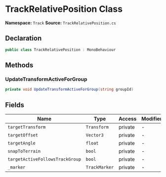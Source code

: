 # TrackRelativePosition Class

**Namespace:** `Track`
**Source:** `TrackRelativePosition.cs`

## Declaration

```csharp
public class TrackRelativePosition : MonoBehaviour
```

## Methods

### UpdateTransformActiveForGroup

```csharp
private void UpdateTransformActiveForGroup(string groupId)
```

## Fields

| Name | Type | Access | Modifiers |
|------|------|--------|-----------|
| `targetTransform` | `Transform` | private | - |
| `targetOffset` | `Vector3` | private | - |
| `targetAngle` | `float` | private | - |
| `snapToTerrain` | `bool` | private | - |
| `targetActiveFollowsTrackGroup` | `bool` | private | - |
| `_marker` | `TrackMarker` | private | - |

